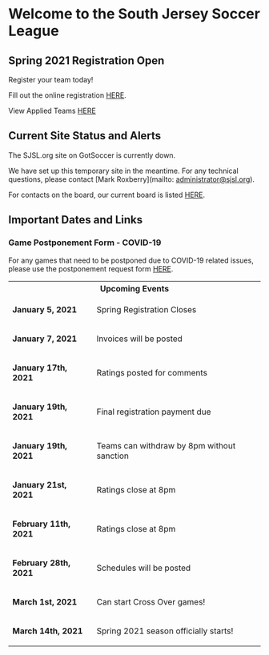 # Welcome to the South Jersey Soccer League


## Spring 2021 Registration Open

Register your team today!

Fill out the online registration [HERE](https://events.gotsport.com/forms/app/Default.aspx?EventID=82174).

View Applied Teams [HERE](https://events.gotsport.com/events/teamlist.aspx?showall=true&eventid=82174)

## Current Site Status and Alerts

The SJSL.org site on GotSoccer is currently down.  

We have set up this temporary site in the meantime.  For any technical questions, please contact [Mark Roxberry](mailto: administrator@sjsl.org).

For contacts on the board, our current board is listed [HERE](board.md).

<div class="content">
  <h2>Important Dates and Links</h2>
  <h3>Game Postponement Form - COVID-19</h3>
  <p>For any games that need to be postponed due to COVID-19 related issues, please use the postponement request form <a href="https://forms.gle/wLLxR3bBnAJpzNPr5">HERE</a>.</p>
<div class="content">
  <table class="table">
    <tbody>
      <tr>
        <th colspan="2" class="group"><span style="font-weight: bold;">Upcoming Events</span></th>
      </tr>
      <tr>
        <td>
          <p><strong>January 5, 2021</strong></p></td>
        <td>
          <p>Spring Registration Closes</p></td>
      </tr>
      <tr>
        <td>
          <p><strong>January 7, 2021</strong></p></td>
        <td>
          <p>Invoices will be posted</p></td>
      </tr>
      <tr>
        <td>
          <p><strong>January 17th, 2021</strong></p></td>
        <td>
          <p>Ratings posted for comments</p></td>
      </tr>
      <tr>
        <td>
          <p><strong>January 19th, 2021</strong></p></td>
        <td>
          <p>Final registration payment due</p></td>
      </tr>
      <tr>
        <td>
          <p><strong>January 19th, 2021</strong></p></td>
        <td>
          <p>Teams can withdraw by 8pm without sanction</p></td>
      </tr>
      <tr>
        <td>
          <p><strong>January 21st, 2021</strong></p></td>
        <td>
          <p>Ratings close at 8pm</p></td>
      </tr>
      <tr>
        <td>
          <p><strong>February 11th, 2021</strong></p></td>
        <td>
          <p>Ratings close at 8pm</p></td>
      </tr>
      <tr>
        <td>
          <p><strong>February 28th, 2021</strong></p></td>
        <td>
          <p>Schedules will be posted</p></td>
      </tr>
      <tr>
        <td>
          <p><strong>March 1st, 2021</strong></p></td>
        <td>
          <p>Can start Cross Over games!</p></td>
      </tr>
      <tr>
        <td>
          <p><strong>March 14th, 2021</strong></p></td>
        <td>
          <p>Spring 2021 season officially starts!</p></td>
      </tr>
    </tbody>
  </table></div>
 
